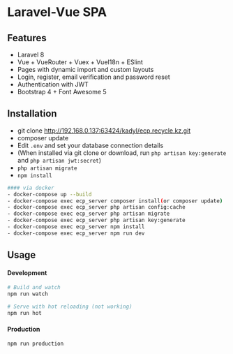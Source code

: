 # Laravel-Vue SPA 

## Features

- Laravel 8
- Vue + VueRouter + Vuex + VueI18n + ESlint
- Pages with dynamic import and custom layouts
- Login, register, email verification and password reset
- Authentication with JWT
- Bootstrap 4 + Font Awesome 5

## Installation

- git clone http://192.168.0.137:63424/kadyl/ecp.recycle.kz.git
- composer update
- Edit `.env` and set your database connection details
- (When installed via git clone or download, run `php artisan key:generate` and `php artisan jwt:secret`)
- `php artisan migrate`
- `npm install`
```bash
#### via docker
- docker-compose up --build
- docker-compose exec ecp_server composer install(or composer update)
- docker-compose exec ecp_server php artisan config:cache
- docker-compose exec ecp_server php artisan migrate
- docker-compose exec ecp_server php artisan key:generate
- docker-compose exec ecp_server npm install
- docker-compose exec ecp_server npm run dev
```
## Usage

#### Development

```bash
# Build and watch
npm run watch

# Serve with hot reloading (not working)
npm run hot
```

#### Production

```bash
npm run production
```
